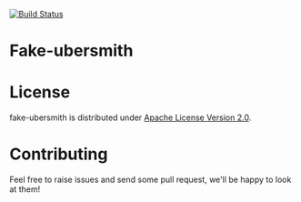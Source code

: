 [![Build Status](https://travis-ci.org/internap/fake-ubersmith.svg?branch=master)](https://travis-ci.org/internap/fake-ubersmith)

Fake-ubersmith
=============


# License

fake-ubersmith is distributed under [Apache License Version 2.0](LICENSE).

# Contributing

Feel free to raise issues and send some pull request, we'll be happy to look at them!
